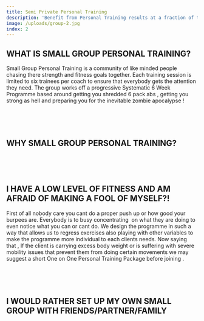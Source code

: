 ```yaml
---
title: Semi Private Personal Training
description: 'Benefit from Personal Training results at a fraction of the price , Our packages are between €30 and €40 per week.'
image: /uploads/group-2.jpg
index: 2
---
```



## **WHAT IS SMALL GROUP PERSONAL TRAINING?**

Small Group Personal Training is a community of like minded people chasing there strength and fitness goals together. Each training session is limited to six trainees per coach to ensure that everybody gets the attention they need. The group works off a progressive Systematic 6 Week Programme based around getting you shredded 6 pack abs , getting you strong as hell and preparing you for the inevitable zombie apocalypse !

&nbsp;

&nbsp;

## **WHY SMALL GROUP PERSONAL TRAINING?**

&nbsp;

&nbsp;

## **I HAVE A LOW LEVEL OF FITNESS AND AM AFRAID OF MAKING A FOOL OF MYSELF?!**

First of all nobody care you cant do a proper push up or how good your burpees are. Everybody is to busy concentrating &nbsp;on what they are doing to even notice what you can or cant do. We design the programme in such a way that allows us to regress exercises also playing with other variables to make the programme more individual to each clients needs. Now saying that , If the client is carrying excess body weight or is suffering with severe mobility issues that prevent them from doing certain movements we may suggest a short One on One Personal Training Package before joining .

&nbsp;

&nbsp;

## **I WOULD RATHER SET UP MY OWN SMALL GROUP WITH FRIENDS/PARTNER/FAMILY**

# &nbsp;